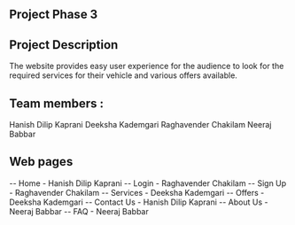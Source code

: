 ## Project Phase 3

## Project Description

The website provides easy user experience for the audience to look for the required services for their vehicle and various offers available.

## Team members :

Hanish Dilip Kaprani
Deeksha Kademgari
Raghavender Chakilam
Neeraj Babbar

## Web pages

-- Home - Hanish Dilip Kaprani
-- Login - Raghavender Chakilam
-- Sign Up - Raghavender Chakilam
-- Services - Deeksha Kademgari
-- Offers - Deeksha Kademgari
-- Contact Us - Hanish Dilip Kaprani
-- About Us - Neeraj Babbar
-- FAQ - Neeraj Babbar
